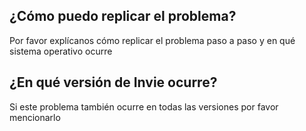 ## ¿Cómo puedo replicar el problema?
Por favor explícanos cómo replicar el problema paso a paso y en qué sistema operativo ocurre
## ¿En qué versión de Invie ocurre?
Si este problema también ocurre en todas las versiones por favor mencionarlo
